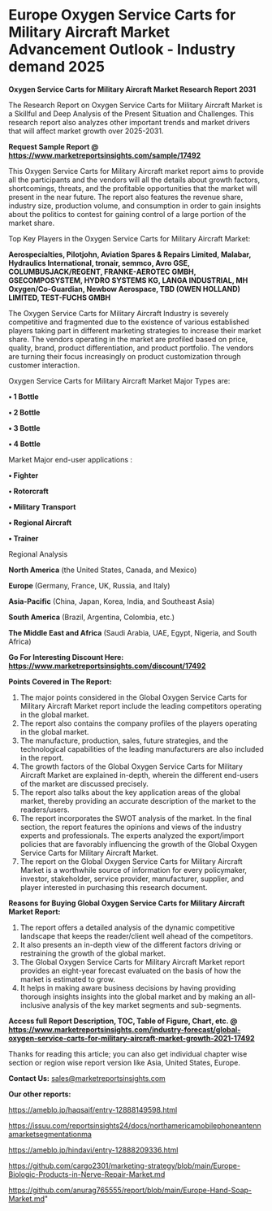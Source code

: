  # Europe Oxygen Service Carts for Military Aircraft Market Advancement Outlook - Industry demand 2025

<strong>Oxygen Service Carts for Military Aircraft Market Research Report 2031</strong>

The Research Report on Oxygen Service Carts for Military Aircraft Market is a Skillful and Deep Analysis of the Present Situation and Challenges. This research report also analyzes other important trends and market drivers that will affect market growth over 2025-2031.

<strong>Request Sample Report @ <a href=https://www.marketreportsinsights.com/sample/17492>https://www.marketreportsinsights.com/sample/17492</a></strong>

This Oxygen Service Carts for Military Aircraft market report aims to provide all the participants and the vendors will all the details about growth factors, shortcomings, threats, and the profitable opportunities that the market will present in the near future. The report also features the revenue share, industry size, production volume, and consumption in order to gain insights about the politics to contest for gaining control of a large portion of the market share.

Top Key Players in the Oxygen Service Carts for Military Aircraft Market:

<strong>Aerospecialties, Pilotjohn, Aviation Spares & Repairs Limited, Malabar, Hydraulics International, tronair, semmco, Avro GSE, COLUMBUSJACK/REGENT, FRANKE-AEROTEC GMBH, GSECOMPOSYSTEM, HYDRO SYSTEMS KG, LANGA INDUSTRIAL, MH Oxygen/Co-Guardian, Newbow Aerospace, TBD (OWEN HOLLAND) LIMITED, TEST-FUCHS GMBH</strong>

The Oxygen Service Carts for Military Aircraft Industry is severely competitive and fragmented due to the existence of various established players taking part in different marketing strategies to increase their market share. The vendors operating in the market are profiled based on price, quality, brand, product differentiation, and product portfolio. The vendors are turning their focus increasingly on product customization through customer interaction.

Oxygen Service Carts for Military Aircraft Market Major Types are:

<strong>• 1 Bottle

• 2 Bottle

• 3 Bottle

• 4 Bottle</strong>

Market Major end-user applications :

<strong>• Fighter

• Rotorcraft

• Military Transport

• Regional Aircraft

• Trainer</strong>

Regional Analysis

</u><strong><b>North America</b></strong> (the United States, Canada, and Mexico)

<strong><b>Europe </b></strong>(Germany, France, UK, Russia, and Italy)

<strong><b>Asia-Pacific</b></strong> (China, Japan, Korea, India, and Southeast Asia)

<strong><b>South America</b></strong> (Brazil, Argentina, Colombia, etc.)

<strong><b>The Middle East and Africa</b></strong> (Saudi Arabia, UAE, Egypt, Nigeria, and South Africa)

<strong>Go For Interesting Discount Here: <a href=https://www.marketreportsinsights.com/discount/17492>https://www.marketreportsinsights.com/discount/17492</a></strong>

<strong>Points Covered in The Report:</strong>
<ol>
  <li>The major points considered in the Global Oxygen Service Carts for Military Aircraft Market report include the leading competitors operating in the global market.</li>
  <li>The report also contains the company profiles of the players operating in the global market.</li>
  <li>The manufacture, production, sales, future strategies, and the technological capabilities of the leading manufacturers are also included in the report.</li>
  <li>The growth factors of the Global Oxygen Service Carts for Military Aircraft Market are explained in-depth, wherein the different end-users of the market are discussed precisely.</li>
  <li>The report also talks about the key application areas of the global market, thereby providing an accurate description of the market to the readers/users.</li>
  <li>The report incorporates the SWOT analysis of the market. In the final section, the report features the opinions and views of the industry experts and professionals. The experts analyzed the export/import policies that are favorably influencing the growth of the Global Oxygen Service Carts for Military Aircraft Market.</li>
  <li>The report on the Global Oxygen Service Carts for Military Aircraft Market is a worthwhile source of information for every policymaker, investor, stakeholder, service provider, manufacturer, supplier, and player interested in purchasing this research document.</li>
</ol>
<strong>Reasons for Buying Global Oxygen Service Carts for Military Aircraft Market Report:</strong>

<ol>
  <li>The report offers a detailed analysis of the dynamic competitive landscape that keeps the reader/client well ahead of the competitors.</li>
  <li>It also presents an in-depth view of the different factors driving or restraining the growth of the global market.</li>
  <li>The Global Oxygen Service Carts for Military Aircraft Market report provides an eight-year forecast evaluated on the basis of how the market is estimated to grow.</li>
  <li>It helps in making aware business decisions by having providing thorough insights insights into the global market and by making an all-inclusive analysis of the key market segments and sub-segments.</li>
</ol>
<strong>Access full Report Description, TOC, Table of Figure, Chart, etc. @ <a href=https://www.marketreportsinsights.com/industry-forecast/global-oxygen-service-carts-for-military-aircraft-market-growth-2021-17492>https://www.marketreportsinsights.com/industry-forecast/global-oxygen-service-carts-for-military-aircraft-market-growth-2021-17492</a></strong>


Thanks for reading this article; you can also get individual chapter wise section or region wise report version like Asia, United States, Europe.

<strong>Contact Us:</strong>
sales@marketreportsinsights.com

<strong>Our other reports:</strong>

<a href=https://ameblo.jp/haqsaif/entry-12888149598.html>https://ameblo.jp/haqsaif/entry-12888149598.html</a>

<a href=https://issuu.com/reportsinsights24/docs/northamericamobilephoneantennamarketsegmentationma>https://issuu.com/reportsinsights24/docs/northamericamobilephoneantennamarketsegmentationma</a>

<a href=https://ameblo.jp/hindavi/entry-12888209336.html>https://ameblo.jp/hindavi/entry-12888209336.html</a>

<a href=https://github.com/cargo2301/marketing-strategy/blob/main/Europe-Biologic-Products-in-Nerve-Repair-Market.md>https://github.com/cargo2301/marketing-strategy/blob/main/Europe-Biologic-Products-in-Nerve-Repair-Market.md</a>

<a href=https://github.com/anurag765555/report/blob/main/Europe-Hand-Soap-Market.md>https://github.com/anurag765555/report/blob/main/Europe-Hand-Soap-Market.md</a>"
